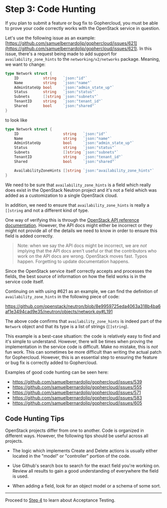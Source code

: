 Step 3: Code Hunting
====================

If you plan to submit a feature or bug fix to Gophercloud, you must be
able to prove your code correctly works with the OpenStack service in
question.

Let's use the following issue as an example:
[https://github.com/samuelbernardolip/gophercloud/issues/621](https://github.com/samuelbernardolip/gophercloud/issues/621).
In this issue, there's a request being made to add support for
`availability_zone_hints` to the `networking/v2/networks` package.
Meaning, we want to change:

```go
type Network struct {
	ID           string   `json:"id"`
	Name         string   `json:"name"`
	AdminStateUp bool     `json:"admin_state_up"`
	Status       string   `json:"status"`
	Subnets      []string `json:"subnets"`
	TenantID     string   `json:"tenant_id"`
	Shared       bool     `json:"shared"`
}
```

to look like

```go
type Network struct {
	ID                    string   `json:"id"`
	Name                  string   `json:"name"`
	AdminStateUp          bool     `json:"admin_state_up"`
	Status                string   `json:"status"`
	Subnets               []string `json:"subnets"`
	TenantID              string   `json:"tenant_id"`
	Shared                bool     `json:"shared"`

	AvailabilityZoneHints []string `json:"availability_zone_hints"`
}
```

We need to be sure that `availability_zone_hints` is a field which really does
exist in the OpenStack Neutron project and it's not a field which was added as
a customization to a single OpenStack cloud.

In addition, we need to ensure that `availability_zone_hints` is really a
`[]string` and not a different kind of type.

One way of verifying this is through the [OpenStack API reference
documentation](https://developer.openstack.org/api-ref/network/v2/).
However, the API docs might either be incorrect or they might not provide all of
the details we need to know in order to ensure this field is added correctly.

> Note: when we say the API docs might be incorrect, we are _not_ implying
> that the API docs aren't useful or that the contributors who work on the API
> docs are wrong. OpenStack moves fast. Typos happen. Forgetting to update
> documentation happens.

Since the OpenStack service itself correctly accepts and processes the fields,
the best source of information on how the field works is in the service code
itself.

Continuing on with using #621 as an example, we can find the definition of
`availability_zone_hints` in the following piece of code:

https://github.com/openstack/neutron/blob/8e9959725eda4063a318b4ba6af1e3494cad9e35/neutron/objects/network.py#L191

The above code confirms that `availability_zone_hints` is indeed part of the
`Network` object and that its type is a list of strings (`[]string`).

This example is a best-case situation: the code is relatively easy to find
and it's simple to understand. However, there will be times when proving the
implementation in the service code is difficult. Make no mistake, this is _not_
fun work. This can sometimes be more difficult than writing the actual patch
for Gophercloud. However, this is an essential step to ensuring the feature
or bug fix is correctly added to Gophercloud.

Examples of good code hunting can be seen here:

* https://github.com/samuelbernardolip/gophercloud/issues/539
* https://github.com/samuelbernardolip/gophercloud/issues/555
* https://github.com/samuelbernardolip/gophercloud/issues/571
* https://github.com/samuelbernardolip/gophercloud/issues/583
* https://github.com/samuelbernardolip/gophercloud/issues/605

Code Hunting Tips
-----------------

OpenStack projects differ from one to another. Code is organized in different
ways. However, the following tips should be useful across all projects.

* The logic which implements Create and Delete actions is usually either located
  in the "model" or "controller" portion of the code.

* Use Github's search box to search for the exact field you're working on.
  Review all results to gain a good understanding of everywhere the field is
  used.

* When adding a field, look for an object model or a schema of some sort.

---

Proceed to [Step 4](step-04-acceptance-testing.md) to learn about Acceptance
Testing.
